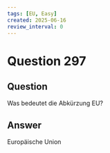 ```yaml
---
tags: [EU, Easy]
created: 2025-06-16
review_interval: 0
---
```


# Question 297

## Question

Was bedeutet die Abkürzung EU?

## Answer

Europäische Union
